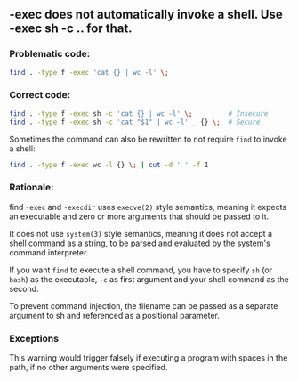 ## -exec does not automatically invoke a shell. Use -exec sh -c .. for that.

### Problematic code:

```sh
find . -type f -exec 'cat {} | wc -l' \;
```

### Correct code:

```sh
find . -type f -exec sh -c 'cat {} | wc -l' \;         # Insecure
find . -type f -exec sh -c 'cat "$1" | wc -l' _ {} \;  # Secure
```

Sometimes the command can also be rewritten to not require `find` to invoke a shell:

```sh
find . -type f -exec wc -l {} \; | cut -d ' ' -f 1
```

### Rationale:

find `-exec` and `-execdir` uses `execve(2)` style semantics, meaning it expects an executable and zero or more arguments that should be passed to it.

It does not use `system(3)` style semantics, meaning it does not accept a shell command as a string, to be parsed and evaluated by the system's command interpreter.

If you want `find` to execute a shell command, you have to specify `sh` (or `bash`) as the executable, `-c` as first argument and your shell command as the second.

To prevent command injection, the filename can be passed as a separate argument to sh and referenced as a positional parameter.

### Exceptions

This warning would trigger falsely if executing a program with spaces in the path, if no other arguments were specified.
